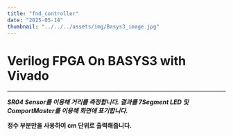 ```yaml
---
title: "fnd_controller"
date: "2025-05-14"
thumbnail: "../../../assets/img/Basys3_image.jpg"
---
```


# Verilog FPGA On BASYS3 with Vivado
---

***SR04 Sensor를 이용해 거리를 측정합니다. 결과를 7Segment LED 및 ComportMaster를 이용해 화면에 표기합니다.***

**정수 부분만을 사용하여 cm 단위로 출력해줍니다.**
